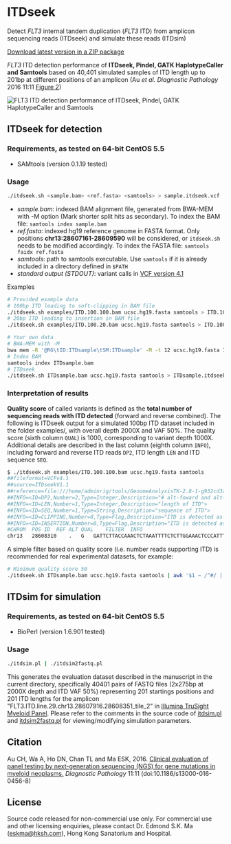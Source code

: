ITDseek
=======
Detect _FLT3_ internal tandem duplication (_FLT3_ ITD) from amplicon sequencing reads (ITDseek) and simulate these reads (ITDsim)

[Download latest version in a ZIP package](https://github.com/tommyau/itdseek/zipball/master)

_FLT3_ ITD detection performance of **ITDseek, Pindel, GATK HaplotypeCaller and Samtools** based on 40,401 simulated samples of ITD length up to 201bp at different positions of an amplicon (Au _et al. Diagnostic Pathology_ 2016 11:11 [Figure 2](http://link.springer.com/article/10.1186/s13000-016-0456-8/fulltext.html#Fig2))

![FLT3 ITD detection performance of ITDseek, Pindel, GATK HaplotypeCaller and Samtools](http://static-content.springer.com/image/art%3A10.1186%2Fs13000-016-0456-8/MediaObjects/13000_2016_456_Fig2_HTML.gif)

ITDseek for detection
---------------------
### Requirements, as tested on 64-bit CentOS 5.5
* SAMtools (version 0.1.19 tested)

### Usage
```bash
./itdseek.sh <sample.bam> <ref.fasta> <samtools> > sample.itdseek.vcf
```
- *sample.bam*: indexed BAM alignment file, generated from BWA-MEM with -M option (Mark shorter split hits as secondary). To index the BAM file: `samtools index sample.bam`
- *ref.fasta*: indexed hg19 reference genome in FASTA format. Only positions **chr13:28607161-28609590** will be considered, or `itdseek.sh` needs to be modified accordingly. To index the FASTA file: `samtools faidx ref.fasta`
- *samtools*: path to samtools executable. Use `samtools` if it is already included in a directory defined in `$PATH`
- *standard output (STDOUT)*: variant calls in [VCF version 4.1](http://samtools.github.io/hts-specs/VCFv4.1.pdf)

Examples
```bash
# Provided example data
# 100bp ITD leading to soft-clipping in BAM file
./itdseek.sh examples/ITD.100.100.bam ucsc.hg19.fasta samtools > ITD.100.100.itdseek.vcf
# 20bp ITD leading to insertion in BAM file
./itdseek.sh examples/ITD.100.20.bam ucsc.hg19.fasta samtools > ITD.100.20.itdseek.vcf

# Your own data
# BWA-MEM with -M
bwa mem -R '@RG\tID:ITDsample\tSM:ITDsample' -M -t 12 ucsc.hg19.fasta ITDsample.R1.fastq ITDsample.R2.fastq | samtools view -bS - | samtools sort - ITDsample
# Index BAM
samtools index ITDsample.bam
# ITDseek
./itdseek.sh ITDsample.bam ucsc.hg19.fasta samtools > ITDsample.itdseek.vcf
```

### Interpretation of results
**Quality score** of called variants is defined as the **total number of sequencing reads with ITD detected** (forward and reverse combined).
The following is ITDseek output for a simulated 100bp ITD dataset included in the folder examples/, with overall depth 2000X and VAF 50%. The quality score (sixth column `QUAL`) is 1000, corresponding to variant depth 1000X. Additional details are described in the last column (eighth column `INFO`), including forward and reverse ITD reads `DP2`, ITD length `LEN` and ITD sequence `SEQ`.
```bash
$ ./itdseek.sh examples/ITD.100.100.bam ucsc.hg19.fasta samtools
##fileformat=VCFv4.1
##source=ITDseekV1.1
##reference=file:///home/adminrig/tools/GenomeAnalysisTK-2.8-1-g932cd3a/bundle_2.8_hg19/ucsc.hg19.fasta
##INFO=<ID=DP2,Number=2,Type=Integer,Description="# alt-foward and alt-reverse reads">
##INFO=<ID=LEN,Number=1,Type=Integer,Description="length of ITD">
##INFO=<ID=SEQ,Number=1,Type=String,Description="sequence of ITD">
##INFO=<ID=CLIPPING,Number=0,Type=Flag,Description="ITD is detected as soft-clipping">
##INFO=<ID=INSERTION,Number=0,Type=Flag,Description="ITD is detected as insertion">
#CHROM	POS	ID	REF	ALT	QUAL	FILTER	INFO
chr13	28608310	.	G	GATTCTTACCAAACTCTAAATTTTCTCTTGGAAACTCCCATTTGAGATCATATTCATATTCTCTGAAATCAACGTAGAAGTACTCATTATCTGAGGAGCCG	2000	.	DP2=1000,1000;LEN=100;SEQ=ATTCTTACCAAACTCTAAATTTTCTCTTGGAAACTCCCATTTGAGATCATATTCATATTCTCTGAAATCAACGTAGAAGTACTCATTATCTGAGGAGCCG;CLIPPING
```
A simple filter based on quality score (i.e. number reads supporting ITD) is recommended for real experimental datasets, for example:
```bash
# Minimum quality score 50
./itdseek.sh ITDsample.bam ucsc.hg19.fasta samtools | awk '$1 ~ /^#/ || $6 >= 50' > ITDsample.itdseek.vcf
```


ITDsim for simulation
---------------------
### Requirements, as tested on 64-bit CentOS 5.5
* BioPerl (version 1.6.901 tested)

### Usage
```bash
./itdsim.pl | ./itdsim2fastq.pl
```
This generates the evaluation dataset described in the manuscript in the current directory, specifically 40401 pairs of FASTQ files (2x275bp at 2000X depth and ITD VAF 50%) representing 201 startings positions and 201 ITD lengths for the amplicon "FLT3.ITD.line.29.chr13.28607916.28608351_tile_2" in [Illumina TruSight Myeloid Panel](https://support.illumina.com/downloads/trusight-dna-amplicon-product-files.html).
Please refer to the comments in the source code of [itdsim.pl](https://github.com/tommyau/itdseek/blob/master/itdsim.pl) and [itdsim2fastq.pl](https://github.com/tommyau/itdseek/blob/master/itdsim2fastq.pl) for viewing/modifying simulation parameters.


Citation
--------
Au CH, Wa A, Ho DN, Chan TL and Ma ESK, 2016. [Clinical evaluation of panel testing by next-generation sequencing (NGS) for gene mutations in myeloid neoplasms.](http://link.springer.com/article/10.1186/s13000-016-0456-8/fulltext.html) _Diagnostic Pathology_ 11:11 (doi:10.1186/s13000-016-0456-8)

License
-------
Source code released for non-commercial use only. For commercial use and other licensing enquiries, please contact Dr. Edmond S.K. Ma (<eskma@hksh.com>), Hong Kong Sanatorium and Hospital.